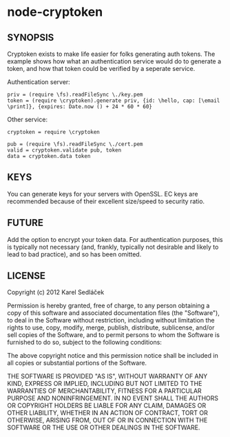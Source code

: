 node-cryptoken
===========

SYNOPSIS
--------

Cryptoken exists to make life easier for folks generating auth tokens.
The example shows how what an authentication service would do to generate a token, and how that token could be verified by a seperate service.

Authentication server:

    priv = (require \fs).readFileSync \./key.pem
    token = (require \cryptoken).generate priv, {id: \hello, cap: [\email \print]}, {expires: Date.now () + 24 * 60 * 60}

Other service:

    cryptoken = require \cryptoken

    pub = (require \fs).readFileSync \./cert.pem
    valid = cryptoken.validate pub, token
    data = cryptoken.data token

KEYS
----

You can generate keys for your servers with OpenSSL.
EC keys are recommended because of their excellent size/speed to security ratio.

FUTURE
------

Add the option to encrypt your token data.
For authentication purposes, this is typically not necessary (and, frankly, typically not desirable and likely to lead to bad practice), and so has been omitted.

LICENSE
-------

Copyright (c) 2012 Karel Sedláček

Permission is hereby granted, free of charge, to any person obtaining a copy of this software and associated documentation files (the "Software"), to deal in the Software without restriction, including without limitation the rights to use, copy, modify, merge, publish, distribute, sublicense, and/or sell copies of the Software, and to permit persons to whom the Software is furnished to do so, subject to the following conditions:

The above copyright notice and this permission notice shall be included in all copies or substantial portions of the Software.

THE SOFTWARE IS PROVIDED "AS IS", WITHOUT WARRANTY OF ANY KIND, EXPRESS OR IMPLIED, INCLUDING BUT NOT LIMITED TO THE WARRANTIES OF MERCHANTABILITY, FITNESS FOR A PARTICULAR PURPOSE AND NONINFRINGEMENT. IN NO EVENT SHALL THE AUTHORS OR COPYRIGHT HOLDERS BE LIABLE FOR ANY CLAIM, DAMAGES OR OTHER LIABILITY, WHETHER IN AN ACTION OF CONTRACT, TORT OR OTHERWISE, ARISING FROM, OUT OF OR IN CONNECTION WITH THE SOFTWARE OR THE USE OR OTHER DEALINGS IN THE SOFTWARE.
